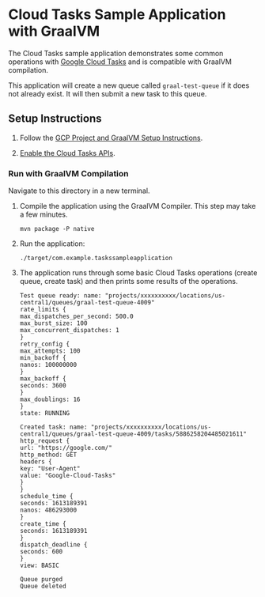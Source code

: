 # Cloud Tasks Sample Application with GraalVM

The Cloud Tasks sample application demonstrates some common operations with [Google Cloud Tasks](https://cloud.google.com/tasks) and is compatible with GraalVM compilation.

This application will create a new queue called `graal-test-queue` if it does not already exist.
It will then submit a new task to this queue.

## Setup Instructions

1. Follow the [GCP Project and GraalVM Setup Instructions](../../README.md).

2. [Enable the Cloud Tasks APIs](https://console.cloud.google.com/apis/api/cloudtasks.googleapis.com).

### Run with GraalVM Compilation

Navigate to this directory in a new terminal.

1. Compile the application using the GraalVM Compiler. This step may take a few minutes.

    ```
    mvn package -P native
    ```
    
2. Run the application:

    ```
    ./target/com.example.taskssampleapplication
    ```

3. The application runs through some basic Cloud Tasks operations (create queue, create task) and then prints some results of the operations.

    ```
   Test queue ready: name: "projects/xxxxxxxxxx/locations/us-central1/queues/graal-test-queue-4009"
   rate_limits {
   max_dispatches_per_second: 500.0
   max_burst_size: 100
   max_concurrent_dispatches: 1
   }
   retry_config {
   max_attempts: 100
   min_backoff {
   nanos: 100000000
   }
   max_backoff {
   seconds: 3600
   }
   max_doublings: 16
   }
   state: RUNNING
   
   Created task: name: "projects/xxxxxxxxxx/locations/us-central1/queues/graal-test-queue-4009/tasks/5886258204485021611"
   http_request {
   url: "https://google.com/"
   http_method: GET
   headers {
   key: "User-Agent"
   value: "Google-Cloud-Tasks"
   }
   }
   schedule_time {
   seconds: 1613189391
   nanos: 486293000
   }
   create_time {
   seconds: 1613189391
   }
   dispatch_deadline {
   seconds: 600
   }
   view: BASIC
   
   Queue purged
   Queue deleted
    ```

